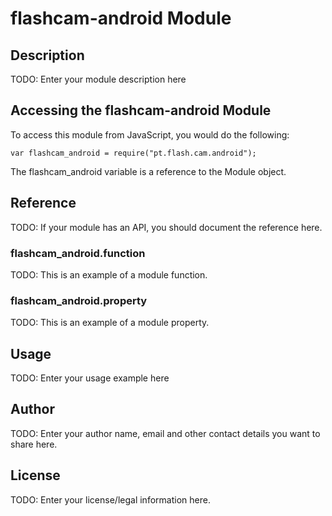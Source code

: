 # flashcam-android Module

## Description

TODO: Enter your module description here

## Accessing the flashcam-android Module

To access this module from JavaScript, you would do the following:

    var flashcam_android = require("pt.flash.cam.android");

The flashcam_android variable is a reference to the Module object.

## Reference

TODO: If your module has an API, you should document
the reference here.

### flashcam_android.function

TODO: This is an example of a module function.

### flashcam_android.property

TODO: This is an example of a module property.

## Usage

TODO: Enter your usage example here

## Author

TODO: Enter your author name, email and other contact
details you want to share here.

## License

TODO: Enter your license/legal information here.
